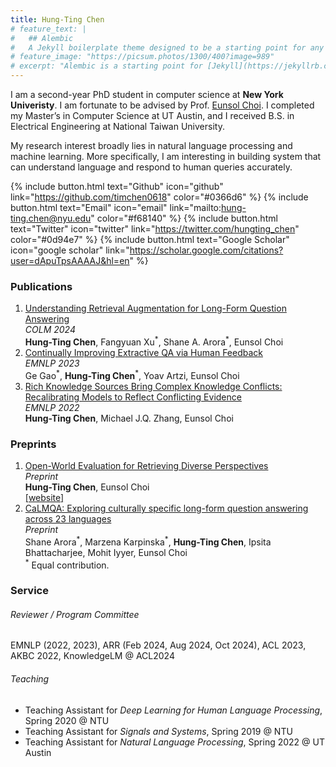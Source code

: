 ```yaml
---
title: Hung-Ting Chen
# feature_text: |
#   ## Alembic
#   A Jekyll boilerplate theme designed to be a starting point for any Jekyll website
# feature_image: "https://picsum.photos/1300/400?image=989"
# excerpt: "Alembic is a starting point for [Jekyll](https://jekyllrb.com/) projects. Rather than starting from scratch, this boilerplate is designed to get the ball rolling immediately. Install it, configure it, tweak it, push it."
---
```


I am a second-year PhD student in computer science at **New York Univeristy**. I am fortunate to be advised by Prof. [Eunsol Choi](https://eunsol.github.io/). I completed my Master’s in Computer Science at UT Austin, and I received B.S. in Electrical Engineering at National Taiwan University. 

My research interest broadly lies in natural language processing and machine learning. More specifically, I am interesting in building system that can understand language and respond to human queries accurately. 



{% include button.html text="Github" icon="github" link="https://github.com/timchen0618" color="#0366d6" %} {% include button.html text="Email" icon="email" link="mailto:hung-ting.chen@nyu.edu" color="#f68140" %} {% include button.html text="Twitter" icon="twitter" link="https://twitter.com/hungting_chen" color="#0d94e7" %} {% include button.html text="Google Scholar" icon="google scholar" link="https://scholar.google.com/citations?user=dApuTpsAAAAJ&hl=en" %}

### Publications
1. [Understanding Retrieval Augmentation for Long-Form Question Answering](https://arxiv.org/abs/2310.12150)  
   *COLM 2024*  
   **Hung-Ting Chen**, Fangyuan Xu<sup>\*</sup>, Shane A. Arora<sup>\*</sup>, Eunsol Choi
2. [Continually Improving Extractive QA via Human Feedback](https://arxiv.org/abs/2305.12473)  
   *EMNLP 2023*  
   Ge Gao<sup>\*</sup>, **Hung-Ting Chen**<sup>\*</sup>, Yoav Artzi, Eunsol Choi
3. [Rich Knowledge Sources Bring Complex Knowledge Conflicts: Recalibrating Models to Reflect Conflicting Evidence](https://aclanthology.org/2022.emnlp-main.146/)  
   *EMNLP 2022*  
   **Hung-Ting Chen**, Michael J.Q. Zhang, Eunsol Choi 

### Preprints
1. [Open-World Evaluation for Retrieving Diverse Perspectives](https://arxiv.org/abs/2409.18110)  
   *Preprint*  
   **Hung-Ting Chen**, Eunsol Choi   
   [[website]](https://timchen0618.github.io/berds/)   
2. [CaLMQA: Exploring culturally specific long-form question answering across 23 languages](https://arxiv.org/abs/2406.17761)  
   *Preprint*  
   Shane Arora<sup>\*</sup>, Marzena Karpinska<sup>\*</sup>, **Hung-Ting Chen**, Ipsita Bhattacharjee, Mohit Iyyer, Eunsol Choi  
<sup>\*</sup> Equal contribution.

### Service
###### Reviewer / Program Committee
EMNLP (2022, 2023), ARR (Feb 2024, Aug 2024, Oct 2024), ACL 2023, AKBC 2022, KnowledgeLM @ ACL2024

###### Teaching
- Teaching Assistant for *Deep Learning for Human Language Processing*, Spring 2020 @ NTU
- Teaching Assistant for *Signals and Systems*, Spring 2019 @ NTU
- Teaching Assistant for *Natural Language Processing*, Spring 2022 @ UT Austin

